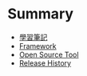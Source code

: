 # Summary

* [學習筆記](README.md)
* [Framework](framework.md)
* [Open Source Tool](open-source-tool.md)
* [Release History](release-history.md)

